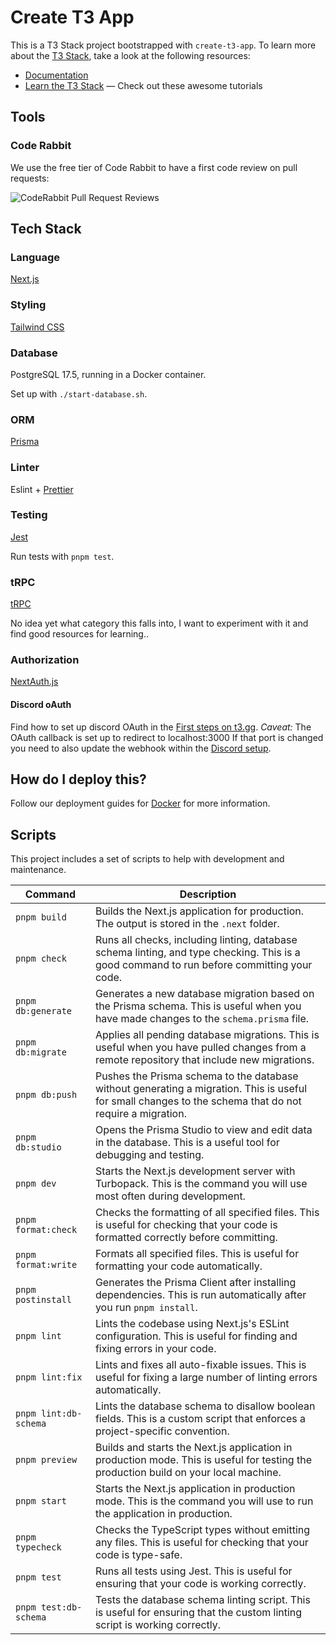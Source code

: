 # Create T3 App

This is a T3 Stack project bootstrapped with `create-t3-app`.
To learn more about the [T3 Stack](https://create.t3.gg/), take a look at the following resources:

- [Documentation](https://create.t3.gg/)
- [Learn the T3 Stack](https://create.t3.gg/en/faq#what-learning-resources-are-currently-available) — Check out these awesome tutorials

## Tools

### Code Rabbit

We use the free tier of Code Rabbit to have a first code review on pull requests:

![CodeRabbit Pull Request Reviews](https://img.shields.io/coderabbit/prs/github/01capitain/jira-release-manager?utm_source=oss&utm_medium=github&utm_campaign=01capitain%2Fjira-release-manager&labelColor=171717&color=FF570A&link=https%3A%2F%2Fcoderabbit.ai&label=CodeRabbit+Reviews)

## Tech Stack

### Language

[Next.js](https://nextjs.org)

### Styling

[Tailwind CSS](https://tailwindcss.com)

### Database

PostgreSQL 17.5, running in a Docker container.

Set up with `./start-database.sh`.

### ORM

[Prisma](https://prisma.io)

### Linter

Eslint + [Prettier](https://prettier.io/)

### Testing

[Jest](https://jestjs.io/)

Run tests with `pnpm test`.

### tRPC

[tRPC](https://trpc.io)

No idea yet what category this falls into, I want to experiment with it and find good resources for learning..

### Authorization

[NextAuth.js](https://next-auth.js.org)

#### Discord oAuth

Find how to set up discord OAuth in the [First steps on t3.gg](https://create.t3.gg/en/usage/first-steps). _Caveat:_ The OAuth callback is set up to redirect to localhost:3000
If that port is changed you need to also update the webhook within the [Discord setup](https://discord.com/developers/applications/1411074365621145772/oauth2).

## How do I deploy this?

Follow our deployment guides for [Docker](https://create.t3.gg/en/deployment/docker) for more information.

## Scripts

This project includes a set of scripts to help with development and maintenance.

| Command | Description |
| --- | --- |
| `pnpm build` | Builds the Next.js application for production. The output is stored in the `.next` folder. |
| `pnpm check` | Runs all checks, including linting, database schema linting, and type checking. This is a good command to run before committing your code. |
| `pnpm db:generate` | Generates a new database migration based on the Prisma schema. This is useful when you have made changes to the `schema.prisma` file. |
| `pnpm db:migrate` | Applies all pending database migrations. This is useful when you have pulled changes from a remote repository that include new migrations. |
| `pnpm db:push` | Pushes the Prisma schema to the database without generating a migration. This is useful for small changes to the schema that do not require a migration. |
| `pnpm db:studio` | Opens the Prisma Studio to view and edit data in the database. This is a useful tool for debugging and testing. |
| `pnpm dev` | Starts the Next.js development server with Turbopack. This is the command you will use most often during development. |
| `pnpm format:check` | Checks the formatting of all specified files. This is useful for checking that your code is formatted correctly before committing. |
| `pnpm format:write` | Formats all specified files. This is useful for formatting your code automatically. |
| `pnpm postinstall` | Generates the Prisma Client after installing dependencies. This is run automatically after you run `pnpm install`. |
| `pnpm lint` | Lints the codebase using Next.js's ESLint configuration. This is useful for finding and fixing errors in your code. |
| `pnpm lint:fix` | Lints and fixes all auto-fixable issues. This is useful for fixing a large number of linting errors automatically. |
| `pnpm lint:db-schema` | Lints the database schema to disallow boolean fields. This is a custom script that enforces a project-specific convention. |
| `pnpm preview` | Builds and starts the Next.js application in production mode. This is useful for testing the production build on your local machine. |
| `pnpm start` | Starts the Next.js application in production mode. This is the command you will use to run the application in production. |
| `pnpm typecheck` | Checks the TypeScript types without emitting any files. This is useful for checking that your code is type-safe. |
| `pnpm test` | Runs all tests using Jest. This is useful for ensuring that your code is working correctly. |
| `pnpm test:db-schema` | Tests the database schema linting script. This is useful for ensuring that the custom linting script is working correctly. |
